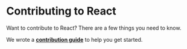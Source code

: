 # Contributing to React

Want to contribute to React? There are a few things you need to know.  

We wrote a **[contribution guide](https://reactjs.org/docs/how-to-contribute.html)** to help you get started.
